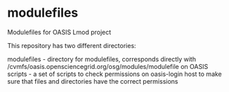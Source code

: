 modulefiles
===========

Modulefiles for OASIS Lmod project

This repository has two different directories:

   modulefiles - directory for modulefiles, corresponds directly with    
                 /cvmfs/oasis.opensciencegrid.org/osg/modules/modulefile on OASIS
   scripts     - a set of scripts to check permissions on oasis-login host to make sure that files 
                 and directories have the correct permissions
                 
                 
